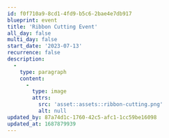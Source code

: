 ```yaml
---
id: f0f710a9-8cd1-4fd9-b5c6-2bae4e7db917
blueprint: event
title: 'Ribbon Cutting Event'
all_day: false
multi_day: false
start_date: '2023-07-13'
recurrence: false
description:
  -
    type: paragraph
    content:
      -
        type: image
        attrs:
          src: 'asset::assets::ribbon-cutting.png'
          alt: null
updated_by: 87a74d1c-1760-42c5-afc1-1cc59be16098
updated_at: 1687879939
---
```

